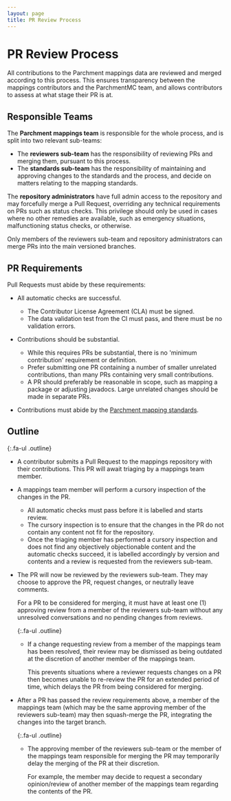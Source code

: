```yaml
---
layout: page
title: PR Review Process
---
```


<style>
.fa-ul.outline .fa-li {
    font-size: 1.3em;
    width: 2.25em;
}
</style>

# PR Review Process

All contributions to the Parchment mappings data are reviewed and merged according to this process. This ensures
transparency between the mappings contributors and the ParchmentMC team, and allows contributors to assess at what
stage their PR is at.

## Responsible Teams

The **Parchment mappings team** is responsible for the whole process, and is split into two relevant sub-teams:

- The **reviewers sub-team** has the responsibility of reviewing PRs and merging them, pursuant to this process.
- The **standards sub-team** has the responsibility of maintaining and approving changes to the standards and the 
  process, and decide on matters relating to the mapping standards.

The **repository administrators** have full admin access to the repository and may forcefully merge a Pull Request,
overriding any technical requirements on PRs such as status checks. This privilege should only be used in cases where 
no other remedies are available, such as emergency situations, malfunctioning status checks, or otherwise.

Only members of the reviewers sub-team and repository administrators can merge PRs into the main versioned branches.

## PR Requirements

Pull Requests must abide by these requirements:

- All automatic checks are successful.
    - The Contributor License Agreement (CLA) must be signed.
    - The data validation test from the CI must pass, and there must be no validation errors.

- Contributions should be substantial.
    - While this requires PRs be substantial, there is no 'minimum contribution' requirement or definition.
    - Prefer submitting one PR containing a number of smaller unrelated contributions, than many PRs containing very 
      small contributions.
    - A PR should preferably be reasonable in scope, such as mapping a package or adjusting javadocs. Large unrelated 
      changes should be made in separate PRs.

- Contributions must abide by the [Parchment mapping standards](standards).


## Outline

{:.fa-ul .outline}
- <span class="fa-li"><i class="fas fa-code-branch"></i></span> 
  A contributor submits a Pull Request to the mappings repository with their contributions. This PR will await 
  triaging by a mappings team member.

- <span class="fa-li"><i class="fas fa-search"></i></span>
  A mappings team member will perform a cursory inspection of the changes in the PR.

    - All automatic checks must pass before it is labelled and starts review.
    - The cursory inspection is to ensure that the changes in the PR do not contain any content not fit for the 
      repository.
    - Once the triaging member has performed a cursory inspection and does not find any objectively objectionable 
      content and the automatic checks succeed, it is labelled accordingly by version and contents and a review is 
      requested from the reviewers sub-team.

- <span class="fa-li"><i class="fas fa-comments"></i></span> 
  The PR will now be reviewed by the reviewers sub-team. They may choose to approve the PR, request changes, or 
  neutrally leave comments.

  For a PR to be considered for merging, it must have at least one (1) approving review from a member of the reviewers 
  sub-team without any unresolved conversations and no pending changes from reviews.

    {:.fa-ul .outline}
    - <span class="fa-li"><i class="fas fa-comment-slash"></i></span> 
      If a change requesting review from a member of the mappings team has been resolved, their review may be dismissed
      as being outdated at the discretion of another member of the mappings team.

      This prevents situations where a reviewer requests changes on a PR then becomes unable to re-review the PR for an 
      extended period of time, which delays the PR from being considered for merging.

- <span class="fa-li"><i class="fas fa-code-branch"></i></span>
  After a PR has passed the review requirements above, a member of the mappings team (which may be the same approving 
  member of the reviewers sub-team) may then squash-merge the PR, integrating the changes into the target branch.

    {:.fa-ul .outline}
    - <span class="fa-li"><i class="fas fa-hourglass"></i></span> 
      The approving member of the reviewers sub-team or the member of the mappings team responsible for merging the PR
      may temporarily delay the merging of the PR at their discretion. 
      
      For example, the member may decide to request a secondary opinion/review of another member of the mappings team
      regarding the contents of the PR.
